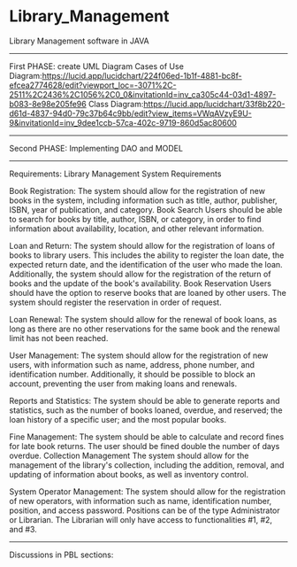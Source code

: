 # Library_Management
Library Management software in JAVA
___________________________________________________________________________________________________________________________________________________________________________________
First PHASE: 
create UML Diagram
  Cases of Use Diagram:https://lucid.app/lucidchart/224f06ed-1b1f-4881-bc8f-efcea2774628/edit?viewport_loc=-3071%2C-2511%2C2436%2C1056%2C0_0&invitationId=inv_ca305c44-03d1-4897-b083-8e98e205fe96
  Class Diagram:https://lucid.app/lucidchart/33f8b220-d61d-4837-94d0-79c37b64c9bb/edit?view_items=VWqAVzyE9U-9&invitationId=inv_9dee1ccb-57ca-402c-9719-860d5ac80600
___________________________________________________________________________________________________________________________________________________________________________________
Second PHASE:
Implementing DAO and MODEL
___________________________________________________________________________________________________________________________________________________________________________________
Requirements:
Library Management System Requirements

Book Registration: 
  The system should allow for the registration of new books in the system, including information such as title, author, publisher, ISBN, year of publication, and category.
Book Search Users should be able to search for books by title, author, ISBN, or category, in order to find information about availability, location, and other relevant information.

Loan and Return:
  The system should allow for the registration of loans of books to library users. This includes the ability to register the loan date, the expected return date, and the identification of the user who made the loan. Additionally, the system should allow for the registration of the return of books and the update of the book's availability.
Book Reservation Users should have the option to reserve books that are loaned by other users. The system should register the reservation in order of request.

Loan Renewal:
  The system should allow for the renewal of book loans, as long as there are no other reservations for the same book and the renewal limit has not been reached.

User Management:
  The system should allow for the registration of new users, with information such as name, address, phone number, and identification number. Additionally, it should be possible to block an account, preventing the user from making loans and renewals.

Reports and Statistics:
  The system should be able to generate reports and statistics, such as the number of books loaned, overdue, and reserved; the loan history of a specific user; and the most popular books.

Fine Management:
  The system should be able to calculate and record fines for late book returns. The user should be fined double the number of days overdue.
Collection Management The system should allow for the management of the library's collection, including the addition, removal, and updating of information about books, as well as 
inventory control.

System Operator Management:
  The system should allow for the registration of new operators, with information such as name, identification number, position, and access password. Positions can be of the type Administrator or Librarian. The Librarian will only have access to functionalities #1, #2, and #3.
___________________________________________________________________________________________________________________________________________________________________________________
Discussions in PBL sections:



